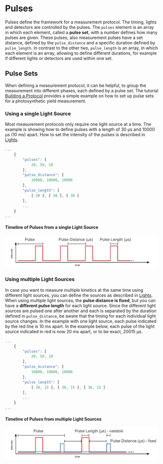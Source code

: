 # Pulses

Pulses define the framework for a measurement protocol. The timing, lights and detectors are controlled by the pulses. The `pulses` element is an array in which each element, called a **pulse set**, with a number defines how many pulses are given. These pulses, also measurement pulses have a set distance, defined by the `pulse_distance` and a specific duration defined by `pulse_length`. In contrast to the other two, `pulse_length` is an array, in which each element is an array, allowing to define different durations, for example if different lights or detectors are used within one set.

## Pulse Sets

When defining a measurement protocol, it can be helpful, to group the measurement into different phases, each defined by a pulse set. The tutorial [Building a Protocol](../tutorials/building-a-protocol.md) provides a simple example on how to set up pulse sets for a photosynthetic yield measurement.

### Using a single Light Source

Most measurement protocols only require one light source at a time. The example is showing how to define pulses with a length of 30 µs and 10000 µs (10 ms) apart. How to set the intensity of the pulses is described in [Lights](./lights.md).

```javascript
...
    {
        "pulses": [
            20, 50, 20
        ],
        "pulse_distance": [
            10000, 10000, 10000
        ],
        "pulse_length": [
            [ 30 ], [ 30 ], [ 30 ]
        ],
        ...
    }
...
```

#### Timeline of Pulses from a single Light Source

![Measurement Pulses using a single Light Source](./images/measurement-pulses-single.png)

### Using multiple Light Sources

In case you want to measure multiple kinetics at the same time using different light sources, you can define the sources as described in [Lights](./lights.md). When using multiple light sources, the **pulse distance is fixed**, but you can have a **different pulse length** for each light source. Since the different light sources are pulsed one after another and each is separated by the duration defined in `pulse_distance`, be aware that the timing for each individual light source changes. In the example with one light source, each pulse indicated by the red line is 10 ms apart. In the example below, each pulse of the light source indicated in red is now 20 ms apart, or to be exact, 20015 µs.

```javascript
...
    {
        "pulses": [
            20, 50, 20
        ],
        "pulse_distance": [
            10000, 10000, 10000
        ],
        "pulse_length": [
            [ 30, 15 ], [ 30, 15 ], [ 30, 15 ]
        ],
        ...
    }
...
```

#### Timeline of Pulses from multiple Light Sources

![Measurement Pulses using a two Light Sources](./images/measurement-pulses-multiple.png)
